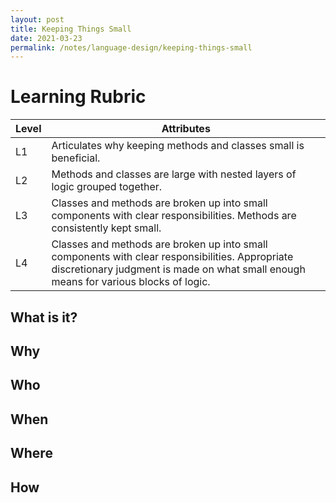 ```yaml
---
layout: post
title: Keeping Things Small
date: 2021-03-23
permalink: /notes/language-design/keeping-things-small
---
```


# Learning Rubric

| Level | Attributes |
| ----- | ---------- |
| L1	| Articulates why keeping methods and classes small is beneficial. |
| L2	| Methods and classes are large with nested layers of logic grouped together. |
| L3	| Classes and methods are broken up into small components with clear responsibilities. Methods are consistently kept small. |
| L4	| Classes and methods are broken up into small components with clear responsibilities. Appropriate discretionary judgment is made on what small enough means for various blocks of logic. |

## What is it?

## Why

## Who

## When

## Where

## How
